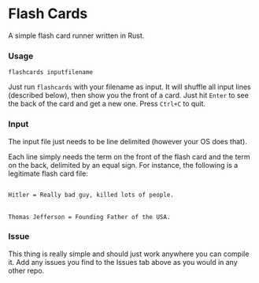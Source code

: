 # Flash Cards
A simple flash card runner written in Rust.

### Usage
`flashcards inputfilename`

Just run `flashcards` with your filename as input. It will shuffle all
input lines (described below), then show you the front of a card. Just
hit `Enter` to see the back of the card and get a new one. Press
`Ctrl+C` to quit.

### Input

The input file just needs to be line delimited (however your OS does
that).

Each line simply needs the term on the front of the flash card and the
term on the back, delimited by an equal sign. For instance, the
following is a legitimate flash card file:

<code>
Hitler = Really bad guy, killed lots of people.
</code>
<br>
<code>
Thomas Jefferson = Founding Father of the USA.
</code>

### Issue

This thing is really simple and should just work anywhere you can
compile it. Add any issues you find to the Issues tab above as you
would in any other repo.